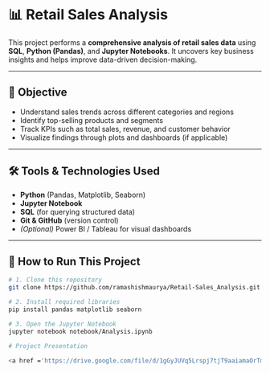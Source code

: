 # 📊 Retail Sales Analysis

This project performs a **comprehensive analysis of retail sales data** using **SQL**, **Python (Pandas)**, and **Jupyter Notebooks**. It uncovers key business insights and helps improve data-driven decision-making.

---

## 🧠 Objective

- Understand sales trends across different categories and regions
- Identify top-selling products and segments
- Track KPIs such as total sales, revenue, and customer behavior
- Visualize findings through plots and dashboards (if applicable)

---

## 🛠️ Tools & Technologies Used

- **Python** (Pandas, Matplotlib, Seaborn)
- **Jupyter Notebook**
- **SQL** (for querying structured data)
- **Git & GitHub** (version control)
- *(Optional)* Power BI / Tableau for visual dashboards

---

## 🚀 How to Run This Project

```bash
# 1. Clone this repository
git clone https://github.com/ramashishmaurya/Retail-Sales_Analysis.git

# 2. Install required libraries
pip install pandas matplotlib seaborn

# 3. Open the Jupyter Notebook
jupyter notebook notebook/Analysis.ipynb

# Project Presentation

<a href ='https://drive.google.com/file/d/1gGyJUVq5Lrspj7tjT9aaiamaOrTmpoD9/view?usp=sharing'> Click here to view the project presentation <a/>
